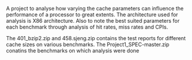 A project to analyse how varying the cache parameters can influence the performance of a
processor to great extents. The architecture used for analysis is X86 architecture. Also to
note the best suited parameters for each benchmark through analysis of hit rates, miss rates
and CPIs.

The 401_bzip2.zip and 458.sjeng.zip contains the test reports for different cache sizes on various benchmarks.
The Project1_SPEC-master.zip conatins the benchmarks on which analysis were done
